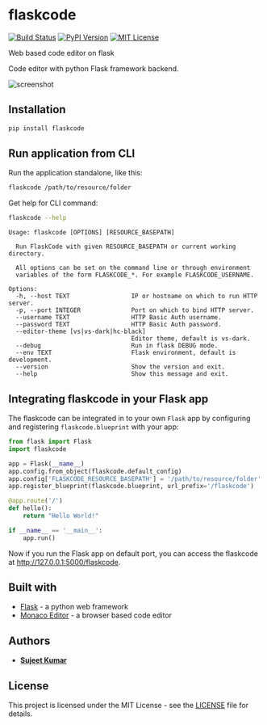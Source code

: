 # flaskcode

[![Build Status](https://travis-ci.org/sujeetkv/flaskcode.svg?branch=master)](https://travis-ci.org/sujeetkv/flaskcode)
[![PyPI Version](https://img.shields.io/pypi/v/flaskcode.svg)](https://pypi.org/project/flaskcode)
[![MIT License](https://img.shields.io/github/license/sujeetkv/flaskcode.svg)](https://github.com/sujeetkv/flaskcode/blob/master/LICENSE)

Web based code editor on flask

Code editor with python Flask framework backend.

![screenshot](https://user-images.githubusercontent.com/17122995/92307134-bc8f9e00-efb1-11ea-93c3-49aa6c52cca3.png)


## Installation

```bash
pip install flaskcode
```


## Run application from CLI

Run the application standalone, like this:

```bash
flaskcode /path/to/resource/folder
```

Get help for CLI command:

```bash
flaskcode --help
```

```
Usage: flaskcode [OPTIONS] [RESOURCE_BASEPATH]

  Run FlaskCode with given RESOURCE_BASEPATH or current working directory.

  All options can be set on the command line or through environment
  variables of the form FLASKCODE_*. For example FLASKCODE_USERNAME.

Options:
  -h, --host TEXT                 IP or hostname on which to run HTTP server.
  -p, --port INTEGER              Port on which to bind HTTP server.
  --username TEXT                 HTTP Basic Auth username.
  --password TEXT                 HTTP Basic Auth password.
  --editor-theme [vs|vs-dark|hc-black]
                                  Editor theme, default is vs-dark.
  --debug                         Run in flask DEBUG mode.
  --env TEXT                      Flask environment, default is development.
  --version                       Show the version and exit.
  --help                          Show this message and exit.
```


## Integrating flaskcode in your Flask app

The flaskcode can be integrated in to your own `Flask` app by configuring and registering `flaskcode.blueprint` with your app:

```python
from flask import Flask
import flaskcode

app = Flask(__name__)
app.config.from_object(flaskcode.default_config)
app.config['FLASKCODE_RESOURCE_BASEPATH'] = '/path/to/resource/folder'
app.register_blueprint(flaskcode.blueprint, url_prefix='/flaskcode')

@app.route('/')
def hello():
    return "Hello World!"

if __name__ == '__main__':
    app.run()
```

Now if you run the Flask app on default port, you can access the flaskcode at http://127.0.0.1:5000/flaskcode.


## Built with

* [Flask](http://flask.pocoo.org) - a python web framework
* [Monaco Editor](https://microsoft.github.io/monaco-editor) - a browser based code editor


## Authors

* [**Sujeet Kumar**](https://github.com/sujeetkv)


## License

This project is licensed under the MIT License - see the [LICENSE](https://github.com/sujeetkv/flaskcode/blob/master/LICENSE) file for details.
